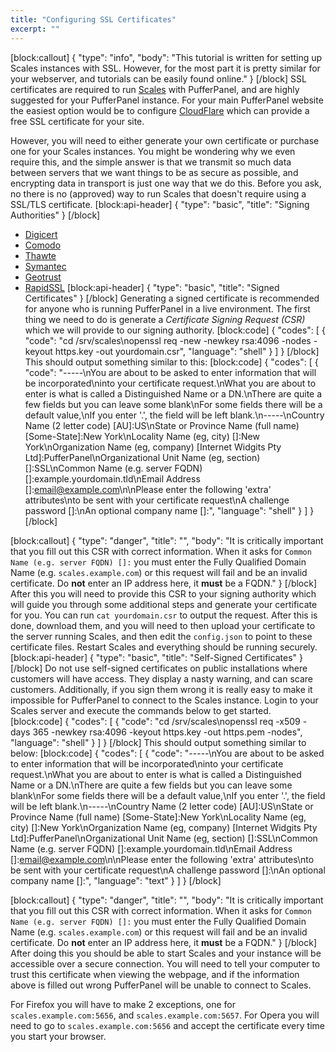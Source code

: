 ```yaml
---
title: "Configuring SSL Certificates"
excerpt: ""
---
```

[block:callout]
{
  "type": "info",
  "body": "This tutorial is written for setting up Scales instances with SSL. However, for the most part it is pretty similar for your webserver, and tutorials can be easily found online."
}
[/block]
SSL certificates are required to run [Scales](http://scales.pufferpanel.com/) with PufferPanel, and are highly suggested for your PufferPanel instance. For your main PufferPanel website the easiest option would be to configure [CloudFlare](https://cloudflare.com) which can provide a free SSL certificate for your site.

However, you will need to either generate your own certificate or purchase one for your Scales instances. You might be wondering why we even require this, and the simple answer is that we transmit so much data between servers that we want things to be as secure as possible, and encrypting data in transport is just one way that we do this. Before you ask, no there is no (approved) way to run Scales that doesn't require using a SSL/TLS certificate.
[block:api-header]
{
  "type": "basic",
  "title": "Signing Authorities"
}
[/block]
* [Digicert](https://www.digicert.com)
* [Comodo](https://ssl.comodo.com)
* [Thawte](https://www.thawte.com/ssl/)
* [Symantec](http://www.symantec.com/ssl-certificates/)
* [Geotrust](https://www.geotrust.com/ssl/)
* [RapidSSL](https://www.rapidssl.com)
[block:api-header]
{
  "type": "basic",
  "title": "Signed Certificates"
}
[/block]
Generating a signed certificate is recommended for anyone who is running PufferPanel in a live environment. The first thing we need to do is generate a *Certificate Signing Request (CSR)* which we will provide to our signing authority.
[block:code]
{
  "codes": [
    {
      "code": "cd /srv/scales\nopenssl req -new -newkey rsa:4096 -nodes -keyout https.key -out yourdomain.csr",
      "language": "shell"
    }
  ]
}
[/block]
This should output something similar to this:
[block:code]
{
  "codes": [
    {
      "code": "-----\nYou are about to be asked to enter information that will be incorporated\ninto your certificate request.\nWhat you are about to enter is what is called a Distinguished Name or a DN.\nThere are quite a few fields but you can leave some blank\nFor some fields there will be a default value,\nIf you enter '.', the field will be left blank.\n-----\nCountry Name (2 letter code) [AU]:US\nState or Province Name (full name) [Some-State]:New York\nLocality Name (eg, city) []:New York\nOrganization Name (eg, company) [Internet Widgits Pty Ltd]:PufferPanel\nOrganizational Unit Name (eg, section) []:SSL\nCommon Name (e.g. server FQDN) []:example.yourdomain.tld\nEmail Address []:email@example.com\n\nPlease enter the following 'extra' attributes\nto be sent with your certificate request\nA challenge password []:\nAn optional company name []:",
      "language": "shell"
    }
  ]
}
[/block]

[block:callout]
{
  "type": "danger",
  "title": "",
  "body": "It is critically important that you fill out this CSR with correct information. When it asks for `Common Name (e.g. server FQDN) []:` you must enter the Fully Qualified Domain Name (e.g. `scales.example.com`) or this request will fail and be an invalid certificate. Do **not** enter an IP address here, it **must** be a FQDN."
}
[/block]
After this you will need to provide this CSR to your signing authority which will guide you through some additional steps and generate your certificate for you. You can run `cat yourdomain.csr` to output the request. After this is done, download them, and you will need to then upload your certificate to the server running Scales, and then edit the `config.json` to point to these certificate files. Restart Scales and everything should be running securely.
[block:api-header]
{
  "type": "basic",
  "title": "Self-Signed Certificates"
}
[/block]
Do not use self-signed certificates on public installations where customers will have access. They display a nasty warning, and can scare customers. Additionally, if you sign them wrong it is really easy to make it impossible for PufferPanel to connect to the Scales instance. Login to your Scales server and execute the commands below to get started.
[block:code]
{
  "codes": [
    {
      "code": "cd /srv/scales\nopenssl req -x509 -days 365 -newkey rsa:4096 -keyout https.key -out https.pem -nodes",
      "language": "shell"
    }
  ]
}
[/block]
This should output something similar to below:
[block:code]
{
  "codes": [
    {
      "code": "-----\nYou are about to be asked to enter information that will be incorporated\ninto your certificate request.\nWhat you are about to enter is what is called a Distinguished Name or a DN.\nThere are quite a few fields but you can leave some blank\nFor some fields there will be a default value,\nIf you enter '.', the field will be left blank.\n-----\nCountry Name (2 letter code) [AU]:US\nState or Province Name (full name) [Some-State]:New York\nLocality Name (eg, city) []:New York\nOrganization Name (eg, company) [Internet Widgits Pty Ltd]:PufferPanel\nOrganizational Unit Name (eg, section) []:SSL\nCommon Name (e.g. server FQDN) []:example.yourdomain.tld\nEmail Address []:email@example.com\n\nPlease enter the following 'extra' attributes\nto be sent with your certificate request\nA challenge password []:\nAn optional company name []:",
      "language": "text"
    }
  ]
}
[/block]

[block:callout]
{
  "type": "danger",
  "title": "",
  "body": "It is critically important that you fill out this CSR with correct information. When it asks for `Common Name (e.g. server FQDN) []:` you must enter the Fully Qualified Domain Name (e.g. `scales.example.com`) or this request will fail and be an invalid certificate. Do **not** enter an IP address here, it **must** be a FQDN."
}
[/block]
After doing this you should be able to start Scales and your instance will be accessible over a secure connection. You will need to tell your computer to trust this certificate when viewing the webpage, and if the information above is filled out wrong PufferPanel will be unable to connect to Scales.

For Firefox you will have to make 2 exceptions, one for `scales.example.com:5656`, and `scales.example.com:5657`.
For Opera you will need to go to `scales.example.com:5656` and accept the certificate every time you start your browser.